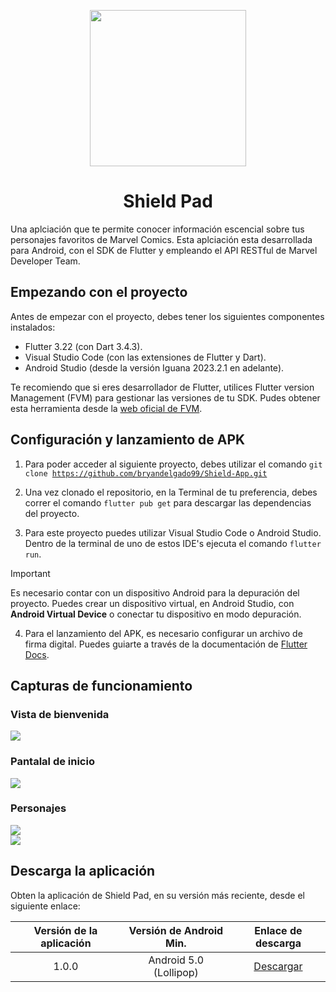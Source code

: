 <p align="center"><img src="./resources/marvel-shield-svgrepo-com (2).png" width="250"></p>

<h1 align="center">Shield Pad</h1>

Una aplciación que te permite conocer información escencial sobre tus personajes favoritos de Marvel Comics. Esta aplciación esta desarrollada para Android, con el SDK de Flutter y empleando el API RESTful de Marvel Developer Team.

## Empezando con el proyecto
Antes de empezar con el proyecto, debes tener los siguientes componentes instalados:

- Flutter 3.22 (con Dart 3.4.3).
- Visual Studio Code (con las extensiones de Flutter y Dart).
- Android Studio (desde la versión Iguana 2023.2.1 en adelante).

Te recomiendo que si eres desarrollador de Flutter, utilices Flutter version Management (FVM) para gestionar las versiones de tu SDK. Pudes obtener esta herramienta desde la [web oficial de FVM](https://fvm.app/).

## Configuración y lanzamiento de APK
1. Para poder acceder al siguiente proyecto, debes utilizar el comando <code>git clone https://github.com/bryandelgado99/Shield-App.git</code>

2. Una vez clonado el repositorio, en la Terminal de tu preferencia, debes correr el comando <code>flutter pub get</code> para descargar las dependencias del proyecto.

3. Para este proyecto puedes utilizar Visual Studio Code o Android Studio. Dentro de la terminal de uno de estos IDE's ejecuta el comando <code>flutter run</code>.

>[!Important]  
>Es necesario contar con un dispositivo Android para la depuración del proyecto. Puedes crear un dispositivo virtual, en Android Studio, con **Android Virtual Device** o conectar tu dispositivo en modo depuración. 

4. Para el lanzamiento del APK, es necesario configurar un archivo de firma digital. Puedes guiarte a través de la documentación de [Flutter Docs](https://docs.flutter.dev/deployment/android).

## Capturas de funcionamiento
### Vista de bienvenida
![](./resources/IMG-20240711-WA0014.jpg)  

### Pantalal de inicio
![](./resources/IMG-20240711-WA0015.jpg)  

### Personajes
![](./resources/IMG-20240711-WA0012.jpg)  
![](./resources/IMG-20240711-WA0013.jpg)  


## Descarga la aplicación
Obten la aplicación de Shield Pad, en su versión más reciente, desde el siguiente enlace:

| Versión de la aplicación  | Versión de Android Min.                  | Enlace de descarga                                                                             |
|---------------------------|------------------------------------------|------------------------------------------------------------------------------------------------|
| <center>1.0.0</center>    | <center>Android 5.0 (Lollipop)</center>  |<center>[Descargar](https://github.com/bryandelgado99/Shield-App/releases/tag/1.0.1)</center>   |

